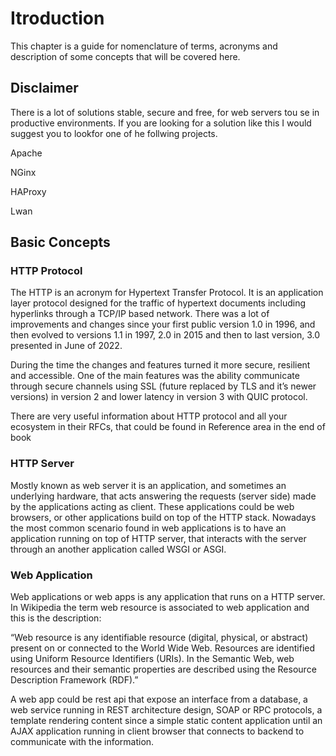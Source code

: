 # Itroduction

This chapter is a guide for nomenclature of terms, acronyms and description of some concepts that will be covered here.

## Disclaimer 

There is a lot of solutions stable, secure and free, for web servers tou se in productive environments. If you are looking for a solution like this I would suggest you to lookfor one of he follwing projects.

Apache

NGinx

HAProxy

Lwan

## Basic Concepts

### HTTP Protocol

The HTTP is an acronym for Hypertext Transfer Protocol. It is an application layer protocol designed for the traffic of hypertext documents including hyperlinks through a TCP/IP based network. There was a lot of improvements and changes since your first public version 1.0 in 1996, and then evolved to versions 1.1 in 1997, 2.0 in 2015 and then to last version, 3.0 presented in June of 2022.

During the time the changes and features turned it more secure, resilient and accessible. One of the main features was the ability communicate through secure channels using SSL (future replaced by TLS and it’s newer versions) in version 2 and lower latency in version 3 with QUIC protocol.

There are very useful information about HTTP protocol and all your ecosystem in their RFCs, that could be found in Reference area in the end of book

### HTTP Server

Mostly known as web server it is an application, and sometimes an underlying hardware, that acts answering the requests (server side) made by the applications acting as client. These applications could be web browsers, or other applications build on top of the HTTP stack. Nowadays the most common scenario found in web applications is to have an application running on top of HTTP server, that interacts with the server through an another application called WSGI or ASGI.

### Web Application

Web applications or web apps is any application that runs on a HTTP server. In Wikipedia the term web resource is associated to web application and this is the description:

“Web resource is any identifiable resource (digital, physical, or abstract) present on or connected to the World Wide Web. Resources are identified using Uniform Resource Identifiers (URIs). In the Semantic Web, web resources and their semantic properties are described using the Resource Description Framework (RDF).”

A web app could be rest api that expose an interface from a database, a web service running in REST architecture design, SOAP or RPC protocols, a template rendering content since a simple static content application until an AJAX application running in client browser that connects to backend to communicate with the information.

